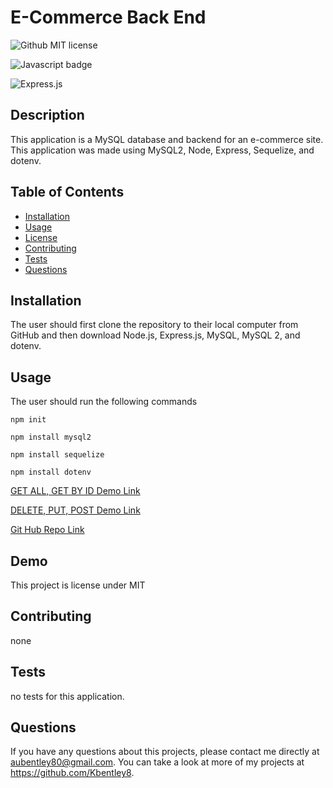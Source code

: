 # E-Commerce Back End
  ![Github MIT license](https://img.shields.io/badge/license-MIT-darkred)
  
   ![Javascript badge](https://img.shields.io/badge/Made%20with-JavaScript-1f425f.svg)
   
![Express.js](https://img.shields.io/badge/express.js-%23404d59.svg?style=for-the-badge&logo=express&logoColor=%2361DAFB)

  

   

  ## Description 
  This application is a MySQL database and backend for an e-commerce site. This application was made using MySQL2, Node, Express, Sequelize, and dotenv. 

  ## Table of Contents
  * [Installation](#installation)
  * [Usage](#usage)
  * [License](#license)
  * [Contributing](#contributing)
  * [Tests](#tests)
  * [Questions](#questions)
  
  ## Installation 
  The user should first clone the repository to their local computer from GitHub and then download  Node.js, Express.js, MySQL, MySQL 2, and dotenv. 

  ## Usage 
  The user should run the following commands

  `npm init`

`npm install mysql2`

`npm install sequelize`

`npm install dotenv`
 
 
[GET ALL, GET BY ID Demo Link](https://drive.google.com/file/d/1Mv2l2perhFUnzWvRp6rkTozHyHsMDps4/view?usp=sharing) 

[DELETE, PUT, POST Demo Link](https://drive.google.com/file/d/15iH-J4cqtFqDMtSiFJyKINcTH5pgPBHO/view?usp=sharing)

[Git Hub Repo Link](https://github.com/Kbentley8/Employee-Management-System)


## Demo 


  This project is license under MIT

  ## Contributing 
  none
  ## Tests
   no tests for this application. 

  ## Questions
  If you have any questions about this projects, please contact me directly at aubentley80@gmail.com. You can take a look at more of my projects at https://github.com/Kbentley8.